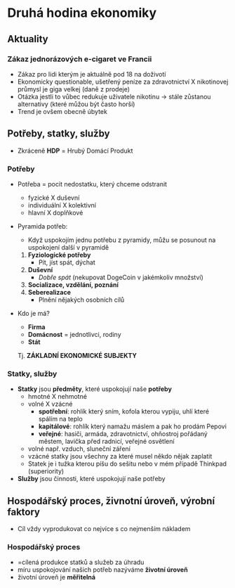 # Druhá hodina ekonomiky

## Aktuality

### Zákaz jednorázových e-cigaret ve Francii
- Zákaz pro lidi kterým je aktuálně pod 18 na doživotí
- Ekonomicky questionable, ušetřený peníze za zdravotnictví X nikotinovej průmysl je giga velkej (daně z prodeje)
- Otázka jestli to vůbec redukuje uživatele nikotinu -> stále zůstanou alternativy (které můžou být často horší)
- Trend je ovšem obecně úbytek 

## Potřeby, statky, služby
- Zkráceně **HDP** = Hrubý Domácí Produkt

### Potřeby
- Potřeba = pocit nedostatku, který chceme odstranit
    - fyzické X duševní
    - individuální X kolektivní
    - hlavní X doplňkové
- Pyramida potřeb:
    - Když uspokojím jednu potřebu z pyramidy, můžu se posunout na uspokojení další v pyramidě
    1. **Fyziologické potřeby**
        - Pít, jíst spát, dýchat
    2. **Duševní**
        - *Dobře spát* (nekupovat DogeCoin v jakémkoliv množství)
    3. **Socializace, vzdělání, poznání**
    4. **Seberealizace**
        - Plnění nějakých osobních cílů
- Kdo je má?
    - **Firma**
    - **Domácnost** = jednotlivci, rodiny
    - **Stát**

    Tj. **ZÁKLADNÍ EKONOMICKÉ SUBJEKTY**

### Statky, služby
- **Statky** jsou **předměty**, které uspokojují naše **potřeby**
    - hmotné X nehmotné
    - volné X vzácné
        - **spotřební**: rohlík který sním, kofola kterou vypiju, uhlí které spálím na teplo
        - **kapitálové**: rohlík který namažu máslem a pak ho prodám Pepovi
        - **veřejné**: hasiči, armáda, zdravotnictví, ohňostroj pořádaný městem, lavička před radnicí, veřejné osvětlení
    - volné např. vzduch, sluneční záření
    - vzácné statky jsou všechny za které musel někdo nějak zaplatit
    - Statek je i tužka kterou píšu do sešitu nebo v mém případě Thinkpad (superiority)
- **Služby** jsou činnosti, které uspokojují naše potřeby

## Hospodářský proces, živnotní úroveň, výrobní faktory
- Cíl vždy vyprodukovat co nejvíce s co nejmenším nákladem

### Hospodářský proces
- =cílená produkce statků a služeb za úhradu
- míru uspokojování našich potřeb nazýváme **životní úroveň**
- životní úroveň je **měřitelná**